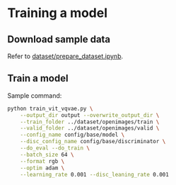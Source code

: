 # Training a model

## Download sample data

Refer to [dataset/prepare_dataset.ipynb](/dataset/prepare_dataset.ipynb).

## Train a model

Sample command:

```bash
python train_vit_vqvae.py \
    --output_dir output --overwrite_output_dir \
    --train_folder ../dataset/openimages/train \
    --valid_folder ../dataset/openimages/valid \
    --config_name config/base/model \
    --disc_config_name config/base/discriminator \
    --do_eval --do_train \
    --batch_size 64 \
    --format rgb \
    --optim adam \
    --learning_rate 0.001 --disc_leaning_rate 0.001
```
